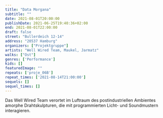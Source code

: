 ```yaml
---
title: "Data Morgana"
subtitle: ""
date: 2021-08-01T20:00:00
publishDate: 2021-06-25T19:40:36+02:00
end: 2021-08-01T22:00:00
draft: false
street: "Bullerdeich 12-14"
address: "20537 Hamburg"
organizers: ["Projektgruppe"]
artists: "Well Wired Team, Maukel, Jarmatz"
walks: ["Ost"]
genres: ['Performance']
kids: []
featuredImage: ""
repeats: ['proje_06B']
repeat_times: ['2021-08-14T21:00:00']
sequels: []
sequel_times: []
---
```


Das Well Wired Team verortet im Luftraum des postindustriellen Ambientes amorphe Drahtskulpturen, die mit programmierten Licht- und Soundmustern interagieren.